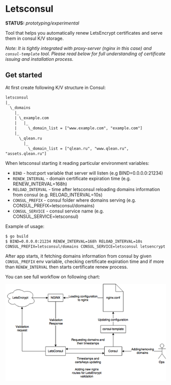 # Letsconsul

**STATUS:** *prototyping/experimental*

Tool that helps you automatically renew LetsEncrypt certificates and serve them in consul K/V storage.

*Note: It is tightly integrated with proxy-server (nginx in this case) and `consul-template` tool. Please read below for full understanding of certificate issuing and installation process.*

## Get started

At first create following K/V structure in Consul:

```
letsconsul
|_
  \_domains
    |_
    | \_example.com
    |   |_
    |     \_domain_list = ["www.example.com", "example.com"]
    |_
      \_qlean.ru
        |_
          \_domain_list = ["qlean.ru", "www.qlean.ru", "assets.qlean.ru"]
```

When letsconsul starting it reading particular environment variables:

- `BIND` - host:port variable that server will listen (e.g BIND=0.0.0.0:21234)
- `RENEW_INTERVAL` - domain certificate expiration time (e.g. RENEW_INTERVAL=168h)
- `RELOAD_INTERVAL` - time after letsconsul reloading domains information from consul (e.g. RELOAD_INTERVAL=10s)
- `CONSUL_PREFIX` - consul folder where domains serving (e.g. CONSUL_PREFIX=letsconsul/domains)
- `CONSUL_SERVICE` - consul service name (e.g. CONSUL_SERVICE=letsconsul)

Example of usage:

```
$ go build
$ BIND=0.0.0.0:21234 RENEW_INTERVAL=168h RELOAD_INTERVAL=10s CONSUL_PREFIX=letsconsul/domains CONSUL_SERVICE=letsconsul letsencrypt
```

After app starts, it fetching domains information from consul by given `CONSUL_PREFIX` env variable, checking certificate expiration time and if more than `RENEW_INTERVAL` then starts certificate renew process.

You can see full workflow on following chart:

![Workflow](workflow.png)

